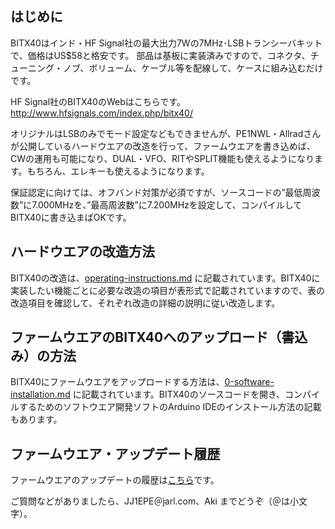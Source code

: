 ## はじめに

BITX40はインド・HF Signal社の最大出力7Wの7MHz･LSBトランシーバキットで、価格はUS$58と格安です。
部品は基板に実装済みですので、コネクタ、チューニング・ノブ、ボリューム、ケーブル等を配線して、ケースに組み込むだけです。

HF Signal社のBITX40のWebはこちらです。http://www.hfsignals.com/index.php/bitx40/

オリジナルはLSBのみでモード設定などもできませんが、PE1NWL・Allradさんが公開しているハードウエアの改造を行って、ファームウエアを書き込めば、CWの運用も可能になり、DUAL・VFO、RITやSPLIT機能も使えるようになります。もちろん、エレキーも使えるようになります。

保証認定に向けては、オフバンド対策が必須ですが、ソースコードの”最低周波数”に7.000MHzを、”最高周波数”に7.200MHzを設定して、コンパイルしてBITX40に書き込まばOKです。

## ハードウエアの改造方法

BITX40の改造は、[operating-instructions.md](operating-instructions.md) に記載されています。BITX40に実装したい機能ごとに必要な改造の項目が表形式で記載されていますので、表の改造項目を確認して、それぞれ改造の詳細の説明に従い改造します。


## ファームウエアのBITX40へのアップロード（書込み）の方法

BITX40にファームウエアをアップロードする方法は、[0-software-installation.md](installation_instructions/0-software-installation.md) に記載されています。BITX40のソースコードを開き、コンパイルするためのソフトウエア開発ソフトのArduino IDEのインストール方法の記載もあります。

## ファームウエア・アップデート履歴

ファームウエアのアップデートの履歴は[こちら](README.md)です。

ご質問などがありましたら、JJ1EPE＠jarl.com、Aki までどうぞ（＠は小文字）。


